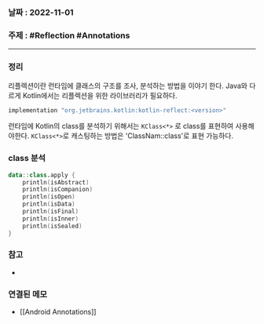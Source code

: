 ### 날짜 : 2022-11-01
### 주제 : #Reflection #Annotations 
----
### 정리
리플렉션이란 런타임에 클래스의 구조를 조사, 분석하는 방법을 이야기 한다. Java와 다르게 Kotlin에서는 리플렉션을 위한 라이브러리가 필요하다. 

```gradle
implementation "org.jetbrains.kotlin:kotlin-reflect:<version>"
```

런타임에 Kotlin의 class를 분석하기 위해서는 `KClass<*>` 로 class를 표현하여 사용해야한다. `KClass<*>`로 캐스팅하는 방법은 'ClassNam::class'로 표현 가능하다.

### class 분석
```Kotlin
data::class.apply {  
    println(isAbstract)  
    println(isCompanion)  
    println(isOpen)  
    println(isData)  
    println(isFinal)  
    println(isInner)  
    println(isSealed)  
}
```

### 참고
- 

### 연결된 메모
- [[Android Annotations]]